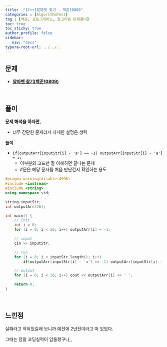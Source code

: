 ```yaml
---
title:  "[C++]알파벳 찾기 - 백준10809"
categories : [AlgorithmTest]
tag : [백준, 프로그래머스, 알고리즘 문제풀이]
toc: true
toc_sticky: true
author_profile: false
sidebar:
   nav: "docs"
typora-root-url: ../../..
---
```




## 문제

* **[알파벳 찾기(백준10809)](https://www.acmicpc.net/problem/10809)**

<br>

## 풀이

**문제 해석을 하자면,**

* 너무 간단한 문제라서 자세한 설명은 생략



**풀이**

* `if(outputArr[inputStr[i] - 'a'] == -1) outputArr[inputStr[i] - 'a'] = i;`
  * 이부분의 코드만 잘 이해하면 끝나는 문제
  * if문은 해당 문자를 처음 만난건지 확인하는 용도





```c++
#pragma warning(disable:4996)
#include <iostream>
#include <string>
using namespace std;

string inputStr;
int outputArr[26];

int main() {
	// init
	int i = 0;
	for (i = 0; i < 26; i++) outputArr[i] = -1;

	// input
	cin >> inputStr;

	// run
	for (i = 0; i < inputStr.length(); i++) 
		if(outputArr[inputStr[i] - 'a'] == -1) outputArr[inputStr[i] - 'a'] = i;

	// output
	for (i = 0; i < 26; i++) cout << outputArr[i] << ' ';

	return 0;
}
```

<br>

## 느낀점

실패라고 적혀있길래 보니까 예전에 2년전이라고 떠 있었다.

그때는 정말 코딩실력이 암울했구나,,
